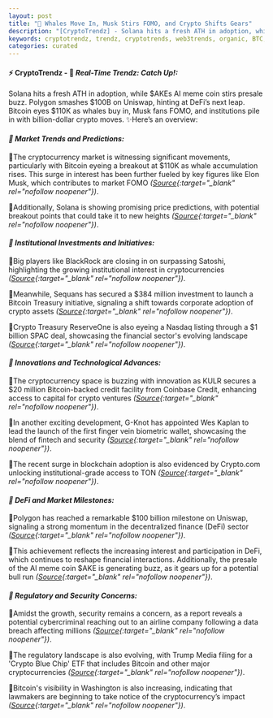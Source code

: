 ```yaml
---
layout: post
title: "🌌 Whales Move In, Musk Stirs FOMO, and Crypto Shifts Gears"
description: "[CryptoTrendz] - Solana hits a fresh ATH in adoption, while $AKEs AI meme coin stirs presale buzz. Polygon smashes $100B on Uniswap, hinting at DeFi’s next leap. Bitcoin eyes $110K as whales buy in, Musk fans FOMO, and institutions pile in with billion-dollar crypto moves."
keywords: cryptotrendz, trendz, cryptotrends, web3trends, organic, BTC, Crypto, analyst, AI, BlackRock, Musk, CEO, Elon, Listing, Bitcoin, XRP, Canada
categories: curated
---
```


#### ⚡ CryptoTrendz - 📌 *Real-Time Trendz: Catch Up!:*

Solana hits a fresh ATH in adoption, while $AKEs AI meme coin stirs presale buzz. Polygon smashes $100B on Uniswap, hinting at DeFi’s next leap. Bitcoin eyes $110K as whales buy in, Musk fans FOMO, and institutions pile in with billion-dollar crypto moves. ✨Here’s an overview:


#### *🔖  Market Trends and Predictions:*  

🔹The cryptocurrency market is witnessing significant movements, particularly with Bitcoin eyeing a breakout at $110K as whale accumulation rises. This surge in interest has been further fueled by key figures like Elon Musk, which contributes to market FOMO *([Source](https://s.avyag.com/qh4q){:target="_blank" rel="nofollow noopener"})*.  

🔹Additionally, Solana is showing promising price predictions, with potential breakout points that could take it to new heights *([Source](https://s.avyag.com/eg59){:target="_blank" rel="nofollow noopener"})*.  

#### *🔖  Institutional Investments and Initiatives:*  

🔹Big players like BlackRock are closing in on surpassing Satoshi, highlighting the growing institutional interest in cryptocurrencies *([Source](https://s.avyag.com/mhsf){:target="_blank" rel="nofollow noopener"})*.  

🔹Meanwhile, Sequans has secured a $384 million investment to launch a Bitcoin Treasury initiative, signaling a shift towards corporate adoption of crypto assets *([Source](https://s.avyag.com/7tk7){:target="_blank" rel="nofollow noopener"})*.  

🔹Crypto Treasury ReserveOne is also eyeing a Nasdaq listing through a $1 billion SPAC deal, showcasing the financial sector's evolving landscape *([Source](https://s.avyag.com/7c8p){:target="_blank" rel="nofollow noopener"})*.  

#### *🔖  Innovations and Technological Advances:*  

🔹The cryptocurrency space is buzzing with innovation as KULR secures a $20 million Bitcoin-backed credit facility from Coinbase Credit, enhancing access to capital for crypto ventures *([Source](https://s.avyag.com/oh4h){:target="_blank" rel="nofollow noopener"})*.  

🔹In another exciting development, G-Knot has appointed Wes Kaplan to lead the launch of the first finger vein biometric wallet, showcasing the blend of fintech and security *([Source](https://s.avyag.com/4y42){:target="_blank" rel="nofollow noopener"})*.  

🔹The recent surge in blockchain adoption is also evidenced by Crypto.com unlocking institutional-grade access to TON *([Source](https://s.avyag.com/h14m){:target="_blank" rel="nofollow noopener"})*.  

#### *🔖  DeFi and Market Milestones:*  

🔹Polygon has reached a remarkable $100 billion milestone on Uniswap, signaling a strong momentum in the decentralized finance (DeFi) sector *([Source](https://s.avyag.com/eqja){:target="_blank" rel="nofollow noopener"})*.  

🔹This achievement reflects the increasing interest and participation in DeFi, which continues to reshape financial interactions. Additionally, the presale of the AI meme coin $AKE is generating buzz, as it gears up for a potential bull run *([Source](https://s.avyag.com/qe7b){:target="_blank" rel="nofollow noopener"})*.  

#### *🔖  Regulatory and Security Concerns:*  

🔹Amidst the growth, security remains a concern, as a report reveals a potential cybercriminal reaching out to an airline company following a data breach affecting millions *([Source](https://s.avyag.com/ryzt){:target="_blank" rel="nofollow noopener"})*.  

🔹The regulatory landscape is also evolving, with Trump Media filing for a 'Crypto Blue Chip' ETF that includes Bitcoin and other major cryptocurrencies *([Source](https://s.avyag.com/1krv){:target="_blank" rel="nofollow noopener"})*.  

🔹Bitcoin's visibility in Washington is also increasing, indicating that lawmakers are beginning to take notice of the cryptocurrency’s impact *([Source](https://s.avyag.com/0gwc){:target="_blank" rel="nofollow noopener"})*.